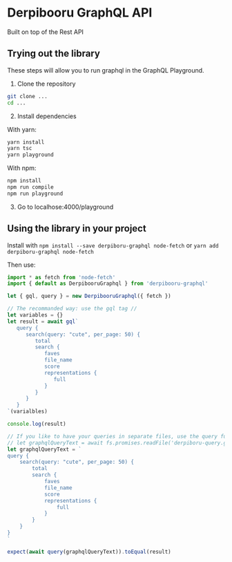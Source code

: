 # Derpibooru GraphQL API

Built on top of the Rest API

## Trying out the library

These steps will allow you to run graphql in the GraphQL Playground.

1. Clone the repository

```bash
git clone ...
cd ...
```

2. Install dependencies

With yarn:

```bash
yarn install
yarn tsc
yarn playground
```

With npm:

```bash
npm install
npm run compile
npm run playground
```

3. Go to localhose:4000/playground

## Using the library in your project

Install with `npm install --save derpiboru-graphql node-fetch`
or `yarn add derpiboru-graphql node-fetch`

Then use:

```js
import * as fetch from 'node-fetch'
import { default as DerpibooruGraphql } from 'derpibooru-graphql'

let { gql, query } = new DerpibooruGraphql({ fetch })

// The recommanded way: use the gql tag //
let variables = {}
let result = await gql`
   query {
      search(query: "cute", per_page: 50) {
         total
         search {
            faves
            file_name
            score
            representations {
               full
            }
         }
      }
   }
`(varialbles)

console.log(result)

// If you like to have your queries in separate files, use the query function //
// let graphqlQueryText = await fs.promises.readFile('derpiboru-query.gql', 'utf-8')
let graphqlQueryText = `
query {
    search(query: "cute", per_page: 50) {
        total
        search {
            faves
            file_name
            score
            representations {
                full
            }
        }
    }
}
`

expect(await query(graphqlQueryText)).toEqual(result)
```
